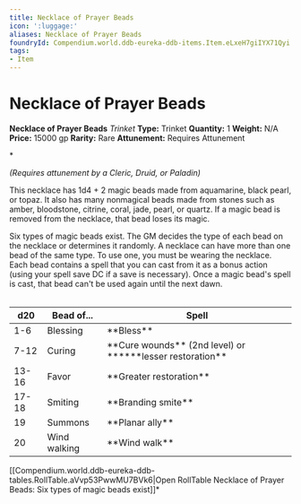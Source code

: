 ```yaml
---
title: Necklace of Prayer Beads
icon: ':luggage:'
aliases: Necklace of Prayer Beads
foundryId: Compendium.world.ddb-eureka-ddb-items.Item.eLxeH7giIYX71Qyi
tags:
- Item
---
```


# Necklace of Prayer Beads

**Necklace of Prayer Beads**
_Trinket_
**Type:** Trinket
**Quantity:** 1
**Weight:** N/A
**Price:** 15000 gp
**Rarity:** Rare
**Attunement:** Requires Attunement

*<div class="item-attunement"><i>(Requires attunement by a Cleric, Druid, or Paladin)</i><p>This necklace has 1d4 + 2 magic beads made from aquamarine, black pearl, or topaz. It also has many nonmagical beads made from stones such as amber, bloodstone, citrine, coral, jade, pearl, or quartz. If a magic bead is removed from the necklace, that bead loses its magic.

Six types of magic beads exist. The GM decides the type of each bead on the necklace or determines it randomly. A necklace can have more than one bead of the same type. To use one, you must be wearing the necklace. Each bead contains a spell that you can cast from it as a bonus action (using your spell save DC if a save is necessary). Once a magic bead's spell is cast, that bead can't be used again until the next dawn.<br /><br /></p>
<table>
<thead>
<tr>
<th>d20</th>
<th>Bead of...</th>
<th>Spell</th>
</tr>
</thead>
<tbody>
<tr>
<td>1-6</td>
<td>Blessing</td>
<td>**Bless**</td>
</tr>
<tr>
<td>7-12</td>
<td>Curing</td>
<td>**Cure wounds** (2nd level) or ******lesser restoration**</td>
</tr>
<tr>
<td>13-16</td>
<td>Favor</td>
<td>**Greater restoration**</td>
</tr>
<tr>
<td>17-18</td>
<td>Smiting</td>
<td>**Branding smite**</td>
</tr>
<tr>
<td>19</td>
<td>Summons</td>
<td>**Planar ally**</td>
</tr>
<tr>
<td>20</td>
<td>Wind walking</td>
<td>**Wind walk**</td>
</tr>
</tbody>
</table><div id="table-link">[[Compendium.world.ddb-eureka-ddb-tables.RollTable.aVvp53PwwMU7BVk6|Open RollTable Necklace of Prayer Beads: Six types of magic beads exist]]*